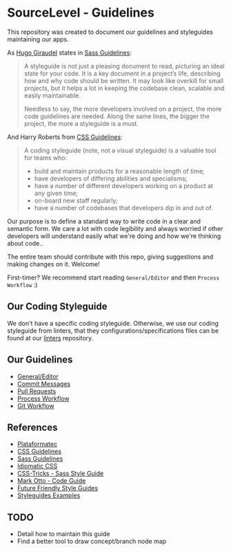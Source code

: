 SourceLevel - Guidelines
======================

This repository was created to document our guidelines and styleguides maintaining our apps.

As [Hugo Giraudel](http://hugogiraudel.com/) states in [Sass Guidelines](https://sass-guidelin.es/#introduction):

> A styleguide is not just a pleasing document to read, picturing an ideal state for your code. It is a key document in a project’s life, describing how and why code should be written. It may look like overkill for small projects, but it helps a lot in keeping the codebase clean, scalable and easily maintainable.
>
> Needless to say, the more developers involved on a project, the more code guidelines are needed. Along the same lines, the bigger the project, the more a styleguide is a must.

And Harry Roberts from [CSS Guidelines](http://cssguidelin.es/#the-importance-of-a-styleguide):

> A coding styleguide (note, not a visual styleguide) is a valuable tool for teams who:
> * build and maintain products for a reasonable length of time;
> * have developers of differing abilities and specialisms;
> * have a number of different developers working on a product at any given time;
> * on-board new staff regularly;
> * have a number of codebases that developers dip in and out of.

Our purpose is to define a standard way to write code in a clear and semantic form. We care a lot with code legibility and always worried if other developers will understand easily what we're doing and how we're thinking about code..

The entire team should contribute with this repo, giving suggestions and making changes on it. Welcome!

First-timer? We recommend start reading `General/Editor` and then `Process Workflow` :)

## Our Coding Styleguide

We don't have a specific coding styleguide. Otherwise, we use our coding styleguide from linters, that they configurations/specifications files can be found at our [linters](https://github.com/sourcelevel/linters) repository.


## Our Guidelines

*   [General/Editor](https://github.com/sourcelevel/guidelines/blob/master/resources/general.md)
*   [Commit Messages](https://github.com/sourcelevel/guidelines/blob/master/resources/commit_messages.md)
*   [Pull Requests](https://github.com/sourcelevel/guidelines/blob/master/resources/pull_requests.md)
*   [Process Workflow](https://github.com/sourcelevel/guidelines/blob/master/resources/process_workflow.md)
*   [Git Workflow](https://github.com/sourcelevel/guidelines/blob/master/resources/git_workflow.md)

## References

*   [Plataformatec](http://guidelines.plataformatec.com.br/)
*   [CSS Guidelines](http://cssguidelin.es/)
*   [Sass Guidelines](https://sass-guidelin.es)
*   [Idiomatic CSS](https://github.com/necolas/idiomatic-css)
*   [CSS-Tricks - Sass Style Guide](https://css-tricks.com/sass-style-guide/)
*   [Mark Otto - Code Guide](https://github.com/mdo/code-guide)
*   [Future Friendly Style Guides](https://speakerdeck.com/lukebrooker/future-friendly-style-guides)
*   [Styleguides Examples](http://styleguides.io/examples)

## TODO

* Detail how to maintain this guide
* Find a better tool to draw concept/branch node map
